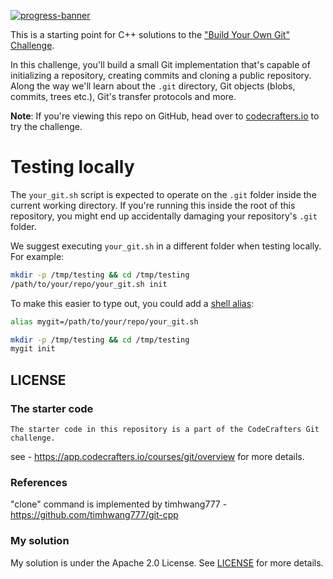 [![progress-banner](https://backend.codecrafters.io/progress/git/77b09abb-f974-4a9b-b7aa-6d032ad30e90)](https://app.codecrafters.io/users/codecrafters-bot?r=2qF)

This is a starting point for C++ solutions to the
["Build Your Own Git" Challenge](https://codecrafters.io/challenges/git).

In this challenge, you'll build a small Git implementation that's capable of
initializing a repository, creating commits and cloning a public repository.
Along the way we'll learn about the `.git` directory, Git objects (blobs,
commits, trees etc.), Git's transfer protocols and more.

**Note**: If you're viewing this repo on GitHub, head over to
[codecrafters.io](https://codecrafters.io) to try the challenge.

# Testing locally

The `your_git.sh` script is expected to operate on the `.git` folder inside the
current working directory. If you're running this inside the root of this
repository, you might end up accidentally damaging your repository's `.git`
folder.

We suggest executing `your_git.sh` in a different folder when testing locally.
For example:

```sh
mkdir -p /tmp/testing && cd /tmp/testing
/path/to/your/repo/your_git.sh init
```

To make this easier to type out, you could add a
[shell alias](https://shapeshed.com/unix-alias/):

```sh
alias mygit=/path/to/your/repo/your_git.sh

mkdir -p /tmp/testing && cd /tmp/testing
mygit init
```

## LICENSE


### The starter code 

```plaintext
The starter code in this repository is a part of the CodeCrafters Git challenge.
```

see - https://app.codecrafters.io/courses/git/overview for more details.

### References

"clone" command is implemented by timhwang777 - https://github.com/timhwang777/git-cpp

### My solution

My solution is under the Apache 2.0 License. See [LICENSE](LICENSE) for more details.
